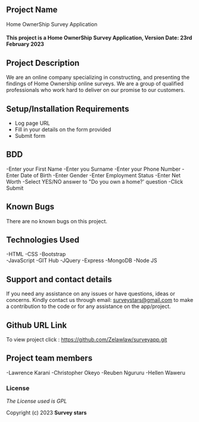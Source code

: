 ## Project Name

Home OwnerShip Survey Application

#### This project is a Home OwnerShip Survey Application, Version Date: 23rd February 2023


## Project Description

We are an online company specializing in constructing, and presenting the findings of Home Ownership online surveys.
We are a group of qualified professionals who work hard to deliver on our promise to our customers.

## Setup/Installation Requirements

- Log page URL
- Fill in your details on the form provided
- Submit form

## BDD

-Enter your First Name
-Enter you Surname
-Enter your Phone Number
-Enter Date of Birth
-Enter Gender
-Enter Employment Status
-Enter Net Worth
-Select YES/NO answer to "Do you own a home?' question
-Click Submit


## Known Bugs

There are no known bugs on this project.

## Technologies Used

-HTML
-CSS
-Bootstrap  
-JavaScript
-GIT Hub
-JQuery
-Express
-MongoDB
-Node JS

## Support and contact details

If you need any assistance on any issues or have questions, ideas or concerns. Kindly contact us through email: surveystars@gmail.com to make a contribution to the code or for any assistance on the app/project.

## Github URL Link

To view project click :  https://github.com/Zelawlaw/surveyapp.git

## Project team members
-Lawrence Karani
-Christopher Okeyo
-Reuben Ngururu
-Hellen Waweru

### License

_The License used is GPL_

Copyright (c) 2023 **Survey stars**